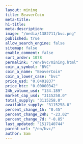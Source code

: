 ```yaml
---
layout: mining
title: BeaverCoin
meta-title: 
h1-title: 
meta-description: 
image: "/media/1382711/bvc.png"
published: true
allow_search_engine: false
sitemap: false
enable_comment: false
sort_order: 1078
permalink: "/en/bvc/mining.html"
coin_a_symbol: "BVC"
coin_a_name: "BeaverCoin"
coin_a_lower_case: "bvc"
price_usd: "0.0401837"
price_btc: "0.00000342"
24h_volume_usd: "134.189"
market_cap_usd: "3115258.0"
total_supply: "3115258.0"
available_supply: "3115258.0"
percent_change_1h: "0.45"
percent_change_24h: "-23.02"
percent_change_7d: "-0.85"
last_updated: "1517140744"
parent-url: "/en/bvc/"
author: Sam
---
```


